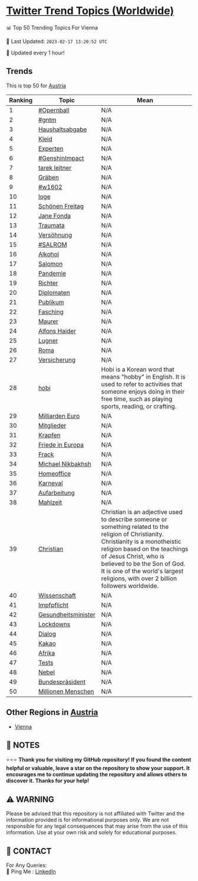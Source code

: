 [Twitter Trend Topics (Worldwide)](https://github.com/ErcinDedeoglu/Twitter-Trend-Topics)
==========


📊 Top 50 Trending Topics For Vienna

📆 Last Updated: `2023-02-17 13:20:52 UTC`

🔧 Updated every 1 hour!


## Trends

This is top 50 for [Austria](</Austria>)

| Ranking | Topic | Mean |
| ------- | ------------ | ------------ |
| 1 | [#Opernball](http://twitter.com/search?q=%23Opernball) | N/A |
| 2 | [#gntm](http://twitter.com/search?q=%23gntm) | N/A |
| 3 | [Haushaltsabgabe](http://twitter.com/search?q=Haushaltsabgabe) | N/A |
| 4 | [Kleid](http://twitter.com/search?q=Kleid) | N/A |
| 5 | [Experten](http://twitter.com/search?q=Experten) | N/A |
| 6 | [#GenshinImpact](http://twitter.com/search?q=%23GenshinImpact) | N/A |
| 7 | [tarek leitner](http://twitter.com/search?q=tarek+leitner) | N/A |
| 8 | [Gräben](http://twitter.com/search?q=Gr%c3%a4ben) | N/A |
| 9 | [#w1602](http://twitter.com/search?q=%23w1602) | N/A |
| 10 | [loge](http://twitter.com/search?q=loge) | N/A |
| 11 | [Schönen Freitag](http://twitter.com/search?q=Sch%c3%b6nen+Freitag) | N/A |
| 12 | [Jane Fonda](http://twitter.com/search?q=Jane+Fonda) | N/A |
| 13 | [Traumata](http://twitter.com/search?q=Traumata) | N/A |
| 14 | [Versöhnung](http://twitter.com/search?q=Vers%c3%b6hnung) | N/A |
| 15 | [#SALROM](http://twitter.com/search?q=%23SALROM) | N/A |
| 16 | [Alkohol](http://twitter.com/search?q=Alkohol) | N/A |
| 17 | [Salomon](http://twitter.com/search?q=Salomon) | N/A |
| 18 | [Pandemie](http://twitter.com/search?q=Pandemie) | N/A |
| 19 | [Richter](http://twitter.com/search?q=Richter) | N/A |
| 20 | [Diplomaten](http://twitter.com/search?q=Diplomaten) | N/A |
| 21 | [Publikum](http://twitter.com/search?q=Publikum) | N/A |
| 22 | [Fasching](http://twitter.com/search?q=Fasching) | N/A |
| 23 | [Maurer](http://twitter.com/search?q=Maurer) | N/A |
| 24 | [Alfons Haider](http://twitter.com/search?q=Alfons+Haider) | N/A |
| 25 | [Lugner](http://twitter.com/search?q=Lugner) | N/A |
| 26 | [Roma](http://twitter.com/search?q=Roma) | N/A |
| 27 | [Versicherung](http://twitter.com/search?q=Versicherung) | N/A |
| 28 | [hobi](http://twitter.com/search?q=hobi) | Hobi is a Korean word that means "hobby" in English. It is used to refer to activities that someone enjoys doing in their free time, such as playing sports, reading, or crafting. |
| 29 | [Milliarden Euro](http://twitter.com/search?q=Milliarden+Euro) | N/A |
| 30 | [Mitglieder](http://twitter.com/search?q=Mitglieder) | N/A |
| 31 | [Krapfen](http://twitter.com/search?q=Krapfen) | N/A |
| 32 | [Friede in Europa](http://twitter.com/search?q=Friede+in+Europa) | N/A |
| 33 | [Frack](http://twitter.com/search?q=Frack) | N/A |
| 34 | [Michael Nikbakhsh](http://twitter.com/search?q=Michael+Nikbakhsh) | N/A |
| 35 | [Homeoffice](http://twitter.com/search?q=Homeoffice) | N/A |
| 36 | [Karneval](http://twitter.com/search?q=Karneval) | N/A |
| 37 | [Aufarbeitung](http://twitter.com/search?q=Aufarbeitung) | N/A |
| 38 | [Mahlzeit](http://twitter.com/search?q=Mahlzeit) | N/A |
| 39 | [Christian](http://twitter.com/search?q=Christian) | Christian is an adjective used to describe someone or something related to the religion of Christianity. Christianity is a monotheistic religion based on the teachings of Jesus Christ, who is believed to be the Son of God. It is one of the world's largest religions, with over 2 billion followers worldwide. |
| 40 | [Wissenschaft](http://twitter.com/search?q=Wissenschaft) | N/A |
| 41 | [Impfpflicht](http://twitter.com/search?q=Impfpflicht) | N/A |
| 42 | [Gesundheitsminister](http://twitter.com/search?q=Gesundheitsminister) | N/A |
| 43 | [Lockdowns](http://twitter.com/search?q=Lockdowns) | N/A |
| 44 | [Dialog](http://twitter.com/search?q=Dialog) | N/A |
| 45 | [Kakao](http://twitter.com/search?q=Kakao) | N/A |
| 46 | [Afrika](http://twitter.com/search?q=Afrika) | N/A |
| 47 | [Tests](http://twitter.com/search?q=Tests) | N/A |
| 48 | [Nebel](http://twitter.com/search?q=Nebel) | N/A |
| 49 | [Bundespräsident](http://twitter.com/search?q=Bundespr%c3%a4sident) | N/A |
| 50 | [Millionen Menschen](http://twitter.com/search?q=Millionen+Menschen) | N/A |



## Other Regions in [Austria](</Austria>)

* [Vienna](</Austria/Vienna.md>)



## 📝 NOTES

⭐⭐⭐ **Thank you for visiting my GitHub repository! If you found the content helpful or valuable, leave a star on the repository to show your support. It encourages me to continue updating the repository and allows others to discover it. Thanks for your help!**


## ⚠️ WARNING

Please be advised that this repository is not affiliated with Twitter and the information provided is for informational purposes only. We are not responsible for any legal consequences that may arise from the use of this information. Use at your own risk and solely for educational purposes.


## 📨 CONTACT

 For Any Queries:  
            🏓 Ping Me : [LinkedIn](https://www.linkedin.com/in/ercindedeoglu/)
